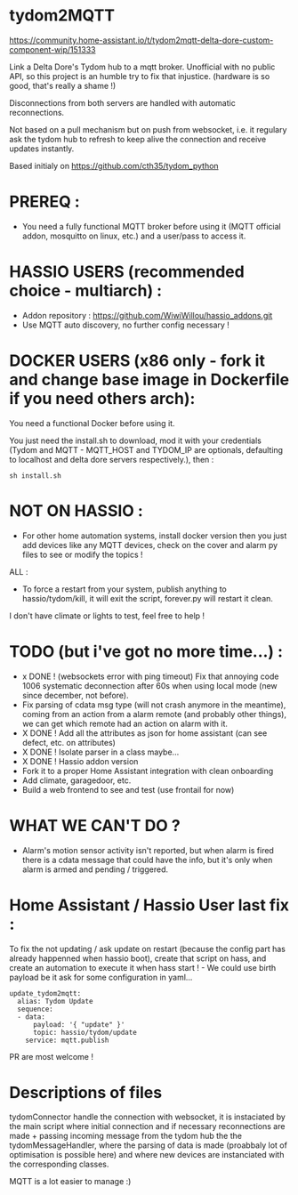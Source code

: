 # tydom2MQTT

https://community.home-assistant.io/t/tydom2mqtt-delta-dore-custom-component-wip/151333

Link a Delta Dore's Tydom hub to a mqtt broker. Unofficial with no public API, so this project is an humble try to fix that injustice. (hardware is so good, that's really a shame !)

Disconnections from both servers are handled with automatic reconnections.

Not based on a pull mechanism but on push from websocket, i.e. it regulary ask the tydom hub to refresh to keep alive the connection and receive updates instantly.

Based initialy on https://github.com/cth35/tydom_python

# PREREQ :

- You need a fully functional MQTT broker before using it (MQTT official addon, mosquitto on linux, etc.) and a user/pass to access it.

# HASSIO USERS (recommended choice - multiarch) :

- Addon repository : https://github.com/WiwiWillou/hassio_addons.git
- Use MQTT auto discovery, no further config necessary ! 


# DOCKER USERS (x86 only - fork it and change base image in Dockerfile if you need others arch):

You need a functional Docker before using it.

You just need the install.sh to download, mod it with your credentials (Tydom and MQTT - MQTT_HOST and TYDOM_IP are optionals, defaulting to localhost and delta dore servers respectively.), then :

```
sh install.sh
```


# NOT ON HASSIO :

- For other home automation systems, install docker version then you just add devices like any MQTT devices, check on the cover and alarm py files to see or modify the topics !


ALL :
- To force a restart from your system, publish anything to hassio/tydom/kill, it will exit the script, forever.py will restart it clean.

I don't have climate or lights to test, feel free to help !

# TODO (but i've got no more time...) :

- x DONE ! (websockets error with ping timeout) Fix that annoying code 1006 systematic deconnection after 60s when using local mode (new since december, not before).
- Fix parsing of cdata msg type (will not crash anymore in the meantime), coming from an action from a alarm remote (and probably other things), we can get which remote had an action on alarm with it.
- X DONE ! Add all the attributes as json for home assistant (can see defect, etc. on attributes)
- X DONE ! Isolate parser in a class maybe...
- X DONE ! Hassio addon version
- Fork it to a proper Home Assistant integration with clean onboarding
- Add climate, garagedoor, etc.
- Build a web frontend to see and test (use frontail for now)

# WHAT WE CAN'T DO ?

- Alarm's motion sensor activity isn't reported, but when alarm is fired there is a cdata message that could have the info, but it's only when alarm is armed and pending / triggered.

# Home Assistant / Hassio User last fix :

To fix the not updating / ask update on restart (because the config part has already happenned when hassio boot), create that script on hass, and create an automation to execute it when hass start ! - We could use birth payload be it ask for some configuration in yaml...

```
update_tydom2mqtt:
  alias: Tydom Update
  sequence:
  - data:
      payload: '{ "update" }'
      topic: hassio/tydom/update
    service: mqtt.publish
```

PR are most welcome !


# Descriptions of files

tydomConnector handle the connection with websocket, it is instaciated by the main script where initial connection and if necessary reconnections are made + passing incoming message from the tydom hub the the tydomMessageHandler, where the parsing of data is made (proabbaly lot of optimisation is possible here) and where new devices are instanciated with the corresponding classes.

MQTT is a lot easier to manage :)
